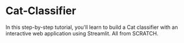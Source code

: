 # Cat-Classifier
In this step-by-step tutorial, you'll learn to build a Cat classifier with an interactive web application using Streamlit. All from SCRATCH.
